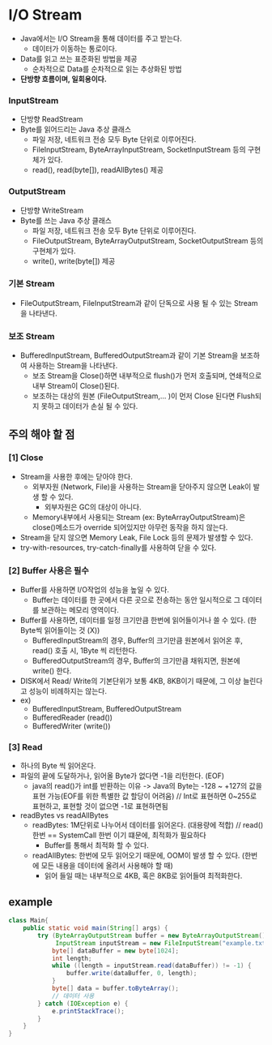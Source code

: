 # I/O Stream
- Java에서는 I/O Stream을 통해 데이터를 주고 받는다.
  - 데이터가 이동하는 통로이다.
- Data를 읽고 쓰는 표준화된 방법을 제공
  - 순차적으로 Data를 순차적으로 읽는 추상화된 방법
- **단방향 흐름이며, 일회용이다.**

### InputStream
- 단방향 ReadStream
- Byte를 읽어드리는 Java 추상 클래스
  - 파일 저장, 네트워크 전송 모두 Byte 단위로 이루어진다.
  - FileInputStream, ByteArrayInputStream, SocketInputStream 등의 구현체가 있다.
  - read(), read(byte[]), readAllBytes() 제공

### OutputStream
- 단방향 WriteStream
- Byte를 쓰는 Java 추상 클래스
  - 파일 저장, 네트워크 전송 모두 Byte 단위로 이루어진다.
  - FileOutputStream, ByteArrayOutputStream, SocketOutputStream 등의 구현체가 있다.
  - write(), write(byte[]) 제공

### 기본 Stream
- FileOutputStream, FileInputStream과 같이 단독으로 사용 될 수 있는 Stream을 나타낸다.

### 보조 Stream
- BufferedInputStream, BufferedOutputStream과 같이 기본 Stream을 보조하여 사용하는 Stream을 나타낸다.
  - 보조 Stream을 Close()하면 내부적으로 flush()가 먼저 호출되며, 연쇄적으로 내부 Stream이 Close()된다.
  - 보조하는 대상의 원본 (FileOutputStream,... )이 먼저 Close 된다면 Flush되지 못하고 데이터가 손실 될 수 있다.

## 주의 해야 할 점

### [1] Close
- Stream을 사용한 후에는 닫아야 한다.
  - 외부자원 (Network, File)을 사용하는 Stream을 닫아주지 않으면 Leak이 발생 할 수 있다.
    - 외부자원은 GC의 대상이 아니다.
  - Memory내부에서 사용되는 Stream (ex: ByteArrayOutputStream)은 close()메소드가 override 되어있지만 아무런 동작을 하지 않는다.
- Stream을 닫지 않으면 Memory Leak, File Lock 등의 문제가 발생할 수 있다.
- try-with-resources, try-catch-finally를 사용하여 닫을 수 있다.

### [2] Buffer 사용은 필수
- Buffer를 사용하면 I/O작업의 성능을 높일 수 있다.
  - Buffer는 데이터를 한 곳에서 다른 곳으로 전송하는 동안 일시적으로 그 데이터를 보관하는 메모리 영역이다.
- Buffer를 사용하면, 데이터를 일정 크기만큼 한번에 읽어들이거나 쓸 수 있다. (한 Byte씩 읽어들이는 것 (X))
  - BufferedInputStream의 경우, Buffer의 크기만큼 원본에서 읽어온 후, read() 호출 시, 1Byte 씩 리턴한다.
  - BufferedOutputStream의 경우, Buffer의 크기만큼 채워지면, 원본에 write() 한다.
- DISK에서 Read/ Write의 기본단위가 보통 4KB, 8KB이기 때문에, 그 이상 늘린다고 성능이 비례하지는 않는다.
- ex)
  - BufferedInputStream, BufferedOutputStream  
  - BufferedReader (read())
  - BufferedWriter (write())

### [3] Read
- 하나의 Byte 씩 읽어온다.
- 파일의 끝에 도달하거나, 읽어올 Byte가 없다면 -1을 리턴한다. (EOF)
  - java의 read()가 int를 반환하는 이유 -> Java의 Byte는 -128 ~ +127의 값을 표현 가능(EOF를 위한 특별한 값 할당이 어려움) // Int로 표현하면 0~255로 표현하고, 표현할 것이 없으면 -1로 표현하면됨
- readBytes vs readAllBytes
  - readBytes: 1M단위로 나누어서 데이터를 읽어온다. (대용량에 적합) // read() 한번 == SystemCall 한번 이기 떄문에, 최적화가 필요하다
    - Buffer를 통해서 최적화 할 수 있다.
  - readAllBytes: 한번에 모두 읽어오기 때문에, OOM이 발생 할 수 있다. (한번에 모든 내용을 데이터에 올려서 사용해야 할 때)
    - 읽어 들일 때는 내부적으로 4KB, 혹은 8KB로 읽어들여 최적화한다.

## example
```java
class Main{
    public static void main(String[] args) {
        try (ByteArrayOutputStream buffer = new ByteArrayOutputStream();
             InputStream inputStream = new FileInputStream("example.txt")) {
            byte[] dataBuffer = new byte[1024];
            int length;
            while ((length = inputStream.read(dataBuffer)) != -1) {
                buffer.write(dataBuffer, 0, length);
            }
            byte[] data = buffer.toByteArray();
            // 데이터 사용
        } catch (IOException e) {
            e.printStackTrace();
        }
    }
}
```